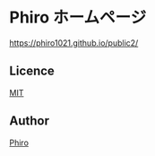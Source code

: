 # Phiro ホームページ
  https://phiro1021.github.io/public2/

## Licence
[MIT](https://github.com/tcnksm/tool/blob/master/LICENCE)

## Author
[Phiro](https://github.com/Phiro1021)
